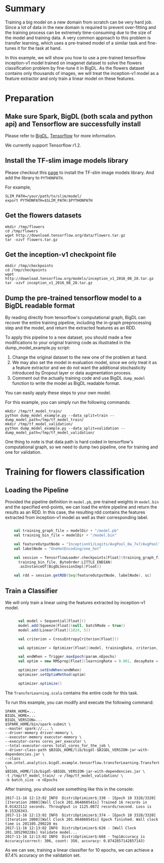 # Summary

Training a big model on a new domain from scratch can be very hard job. Since a lot of data in
the new domain is required to prevent over-fitting and the training process can be extremely
time-consuming due to the size of the model and training data. A very common approach to this
problem is transfer learning, which uses a pre-trained model of a similar task and fine-tunes it
for the task at hand.

In this example, we will show you how to use a pre-trained tensorflow inception-v1 model trained on
imagenet dataset to solve the flowers classification problem by fine-tune it in BigDL. As the flowers
dataset contains only thousands of images, we will treat the inception-v1 model as a feature extractor
and only train a linear model on these features.

# Preparation

## Make sure Spark, BigDL (both scala and python api) and Tensorflow are successfully install

Please refer to [BigDL](https://bigdl-project.github.io/master/), [Tensorflow](https://www.tensorflow.org/versions/r1.2/install/) for more information.

We currently support Tensorflow r1.2.

## Install the TF-slim image models library

Please checkout this [page](https://github.com/tensorflow/models/tree/master/research/slim#installing-the-tf-slim-image-models-library)
to install the TF-slim image models library. And add the library to `PYTHONPATH`.

For example,

```shell
SLIM_PATH=/your/path/to/slim/model/
export PYTHONPATH=$SLIM_PATH:$PYTHONPATH
```

## Get the flowers datasets

```shell
mkdir /tmp/flowers
cd /tmp/flowers
wget http://download.tensorflow.org/data/flowers.tar.gz
tar -xzvf flowers.tar.gz
```

## Get the inception-v1 checkpoint file

```shell
mkdir /tmp/checkpoints
cd /tmp/checkpoints
wget http://download.tensorflow.org/models/inception_v1_2016_08_28.tar.gz
tar -xzvf inception_v1_2016_08_28.tar.gz
```

## Dump the pre-trained tensorflow model to a BigDL readable format

By reading directly from tensorflow's computational graph, BigDL can recover
the entire training pipeline, including the in-graph preprocessing step and the
model, and return the extracted features as an RDD. 

To apply this pipeline to a new dataset, you should made a few modifications to your original training
code as illustrated in the dump_model_example.py script:

  1. Change the original dataset to the new one of the problem at hand.
  2. We may also set the model in evaluation model, since we only treat
  it as a feature extractor and we do not want the additional stochasticity
  introduced by Dropout layer or data augmentation process.
  3. Comment out the actually training code and use BigDL `dump_model` function
  to write the model as BigDL readable format.
  
You can easily apply these steps to your own model.

For this example, you can simply run the following commands:

```shell
mkdir /tmp/tf_model_train/
python dump_model_example.py --data_split=train --dump_model_path=/tmp/tf_model_train/
mkdir /tmp/tf_model_validation/
python dump_model_example.py --data_split=validation --dump_model_path=/tmp/tf_model_validation/
```

One thing to note is that data path is hard coded in tensorflow's computational graph, so we need
to dump two pipeline, one for training and one for validation.

# Training for flowers classification

## Loading the Pipeline

Provided the pipeline definition in `model.pb`, pre-trained weights in `model.bin` and
the specified end-points, we can load the entire pipeline and return the results as an
RDD. In this case, the resulting rdd contains the features extracted from inception-v1 model
as well as their corresponding label.

```scala

    val training_graph_file = modelDir + "/model.pb"
    val training_bin_file = modelDir + "/model.bin"

    val featureOutputNode = "InceptionV1/Logits/AvgPool_0a_7x7/AvgPool"
    val labelNode = "OneHotEncoding/one_hot"

    val session = TensorflowLoader.checkpoints[Float](training_graph_file,
      training_bin_file, ByteOrder.LITTLE_ENDIAN)
      .asInstanceOf[BigDLSessionImpl[Float]]

    val rdd = session.getRDD(Seq(featureOutputNode, labelNode), sc)

```

## Train a Classifier

We will only train a linear using the features extracted by inception-v1 model.

```scala

      val model = Sequential[Float]()
      model.add(Squeeze[Float](null, batchMode = true))
      model.add(Linear[Float](1024, 5))

      val criterion = CrossEntropyCriterion[Float]()

      val optimizer = Optimizer[Float](model, trainingData, criterion, param.batchSize)

      val endWhen = Trigger.maxEpoch(param.nEpochs)
      val optim = new RMSprop[Float](learningRate = 0.001, decayRate = 0.9)

      optimizer.setEndWhen(endWhen)
      optimizer.setOptimMethod(optim)

      optimizer.optimize()
```

The `TransferLearning.scala` contains the entire code for this task.

To run this example, you can modify and execute the following command:

```shell
SPARK_HOME=...
BIGDL_HOME=...
BIGDL_VERSION=...
$SPARK_HOME/bin/spark-submit \
--master spark://... \
--driver-memory driver-memory \
--executor-memory executor-memory \
--executor-cores cores_per_executor \
--total-executor-cores total_cores_for_the_job \
--driver-class-path $BIGDL_HOME/lib/bigdl-$BIGDL_VERSION-jar-with-dependencies.jar \
--class com.intel.analytics.bigdl.example.tensorflow.transferLearning.TransferLearning  \
$BIGDL_HOME/lib/bigdl-$BIGDL_VERSION-jar-with-dependencies.jar \
-t /tmp/tf_model_train/ -v /tmp/tf_model_validation/ \
-b batch_size -e nEpochs
```

After training, you should see something like this in the console:

```
2017-11-16 12:13:02 INFO  DistriOptimizer$:330 - [Epoch 10 3328/3320][Iteration 2080][Wall Clock 201.064860541s] Trained 16 records in 0.01422112 seconds. Throughput is 1125.0872 records/second. Loss is 0.15326343. 
2017-11-16 12:13:02 INFO  DistriOptimizer$:374 - [Epoch 10 3328/3320][Iteration 2080][Wall Clock 201.064860541s] Epoch finished. Wall clock time is 201105.290228 ms
2017-11-16 12:13:02 INFO  DistriOptimizer$:626 - [Wall Clock 201.105290228s] Validate model...
2017-11-16 12:13:02 INFO  DistriOptimizer$:668 - Top1Accuracy is Accuracy(correct: 306, count: 350, accuracy: 0.8742857142857143)
```
As we can see, training a linear classifier for 10 epochs, we can achieve a 
87.4% accuracy on the validation set.

  
  








